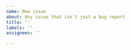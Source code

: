 ```yaml
---
name: New issue
about: Any issue that isn't just a bug report
title: ''
labels: ''
assignees: ''

---
```



